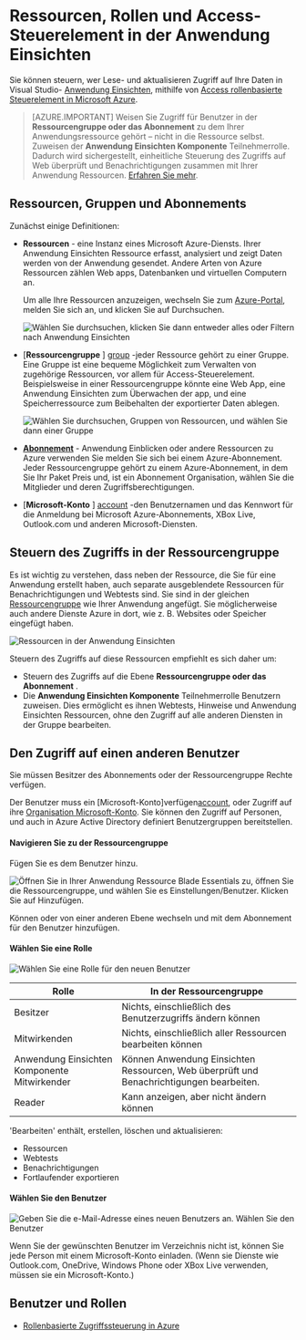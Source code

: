 <properties
    pageTitle="Ressourcen, die Rollen und Access-Steuerelement in der Anwendung Einsichten"
    description="Besitzer, Mitwirkende und Leser von Ihrer Organisation Einsichten."
    services="application-insights"
    documentationCenter=""
    authors="alancameronwills"
    manager="douge"/>

<tags
    ms.service="application-insights"
    ms.workload="tbd"
    ms.tgt_pltfrm="ibiza"
    ms.devlang="na"
    ms.topic="article"
    ms.date="05/07/2016"
    ms.author="awills"/>

# <a name="resources-roles-and-access-control-in-application-insights"></a>Ressourcen, Rollen und Access-Steuerelement in der Anwendung Einsichten

Sie können steuern, wer Lese- und aktualisieren Zugriff auf Ihre Daten in Visual Studio- [Anwendung Einsichten][start], mithilfe von [Access rollenbasierte Steuerelement in Microsoft Azure](../active-directory/role-based-access-control-configure.md).

> [AZURE.IMPORTANT] Weisen Sie Zugriff für Benutzer in der **Ressourcengruppe oder das Abonnement** zu dem Ihrer Anwendungsressource gehört – nicht in die Ressource selbst. Zuweisen der **Anwendung Einsichten Komponente** Teilnehmerrolle. Dadurch wird sichergestellt, einheitliche Steuerung des Zugriffs auf Web überprüft und Benachrichtigungen zusammen mit Ihrer Anwendung Ressourcen. [Erfahren Sie mehr](#access).


## <a name="resources-groups-and-subscriptions"></a>Ressourcen, Gruppen und Abonnements

Zunächst einige Definitionen:

* **Ressourcen** - eine Instanz eines Microsoft Azure-Diensts. Ihrer Anwendung Einsichten Ressource erfasst, analysiert und zeigt Daten werden von der Anwendung gesendet.  Andere Arten von Azure Ressourcen zählen Web apps, Datenbanken und virtuellen Computern an.

    Um alle Ihre Ressourcen anzuzeigen, wechseln Sie zum [Azure-Portal][portal], melden Sie sich an, und klicken Sie auf Durchsuchen.

    ![Wählen Sie durchsuchen, klicken Sie dann entweder alles oder Filtern nach Anwendung Einsichten](./media/app-insights-resources-roles-access-control/10-browse.png)

<a name="resource-group"></a>

* [**Ressourcengruppe** ] [ group] -jeder Ressource gehört zu einer Gruppe. Eine Gruppe ist eine bequeme Möglichkeit zum Verwalten von zugehörige Ressourcen, vor allem für Access-Steuerelement. Beispielsweise in einer Ressourcengruppe könnte eine Web App, eine Anwendung Einsichten zum Überwachen der app, und eine Speicherressource zum Beibehalten der exportierter Daten ablegen.


    ![Wählen Sie durchsuchen, Gruppen von Ressourcen, und wählen Sie dann einer Gruppe](./media/app-insights-resources-roles-access-control/11-group.png)

* [**Abonnement**](https://manage.windowsazure.com) - Anwendung Einblicken oder andere Ressourcen zu Azure verwenden Sie melden Sie sich bei einem Azure-Abonnement. Jeder Ressourcengruppe gehört zu einem Azure-Abonnement, in dem Sie Ihr Paket Preis und, ist ein Abonnement Organisation, wählen Sie die Mitglieder und deren Zugriffsberechtigungen.
* [**Microsoft-Konto** ] [ account] -den Benutzernamen und das Kennwort für die Anmeldung bei Microsoft Azure-Abonnements, XBox Live, Outlook.com und anderen Microsoft-Diensten.


## <a name="a-nameaccessa-control-access-in-the-resource-group"></a><a name="access"></a>Steuern des Zugriffs in der Ressourcengruppe

Es ist wichtig zu verstehen, dass neben der Ressource, die Sie für eine Anwendung erstellt haben, auch separate ausgeblendete Ressourcen für Benachrichtigungen und Webtests sind. Sie sind in der gleichen [Ressourcengruppe](#resource-group) wie Ihrer Anwendung angefügt. Sie möglicherweise auch andere Dienste Azure in dort, wie z. B. Websites oder Speicher eingefügt haben.

![Ressourcen in der Anwendung Einsichten](./media/app-insights-resources-roles-access-control/00-resources.png)

Steuern des Zugriffs auf diese Ressourcen empfiehlt es sich daher um:

* Steuern des Zugriffs auf die Ebene **Ressourcengruppe oder das Abonnement** .
* Die **Anwendung Einsichten Komponente** Teilnehmerrolle Benutzern zuweisen. Dies ermöglicht es ihnen Webtests, Hinweise und Anwendung Einsichten Ressourcen, ohne den Zugriff auf alle anderen Diensten in der Gruppe bearbeiten.

## <a name="to-provide-access-to-another-user"></a>Den Zugriff auf einen anderen Benutzer

Sie müssen Besitzer des Abonnements oder der Ressourcengruppe Rechte verfügen.

Der Benutzer muss ein [Microsoft-Konto]verfügen[account], oder Zugriff auf ihre [Organisation Microsoft-Konto](..\active-directory\sign-up-organization.md). Sie können den Zugriff auf Personen, und auch in Azure Active Directory definiert Benutzergruppen bereitstellen.

#### <a name="navigate-to-the-resource-group"></a>Navigieren Sie zu der Ressourcengruppe

Fügen Sie es dem Benutzer hinzu.

![Öffnen Sie in Ihrer Anwendung Ressource Blade Essentials zu, öffnen Sie die Ressourcengruppe, und wählen Sie es Einstellungen/Benutzer. Klicken Sie auf Hinzufügen.](./media/app-insights-resources-roles-access-control/01-add-user.png)

Können oder von einer anderen Ebene wechseln und mit dem Abonnement für den Benutzer hinzufügen.

#### <a name="select-a-role"></a>Wählen Sie eine Rolle

![Wählen Sie eine Rolle für den neuen Benutzer](./media/app-insights-resources-roles-access-control/03-role.png)

Rolle | In der Ressourcengruppe
---|---
Besitzer | Nichts, einschließlich des Benutzerzugriffs ändern können
Mitwirkenden | Nichts, einschließlich aller Ressourcen bearbeiten können
Anwendung Einsichten Komponente Mitwirkender | Können Anwendung Einsichten Ressourcen, Web überprüft und Benachrichtigungen bearbeiten.
Reader | Kann anzeigen, aber nicht ändern können

'Bearbeiten' enthält, erstellen, löschen und aktualisieren:

* Ressourcen
* Webtests
* Benachrichtigungen
* Fortlaufender exportieren

#### <a name="select-the-user"></a>Wählen Sie den Benutzer


![Geben Sie die e-Mail-Adresse eines neuen Benutzers an. Wählen Sie den Benutzer](./media/app-insights-resources-roles-access-control/04-user.png)

Wenn Sie der gewünschten Benutzer im Verzeichnis nicht ist, können Sie jede Person mit einem Microsoft-Konto einladen.
(Wenn sie Dienste wie Outlook.com, OneDrive, Windows Phone oder XBox Live verwenden, müssen sie ein Microsoft-Konto.)



## <a name="users-and-roles"></a>Benutzer und Rollen

* [Rollenbasierte Zugriffssteuerung in Azure](../active-directory/role-based-access-control-configure.md)



<!--Link references-->

[account]: https://account.microsoft.com
[group]: ../resource-group-overview.md
[portal]: https://portal.azure.com/
[start]: app-insights-overview.md
